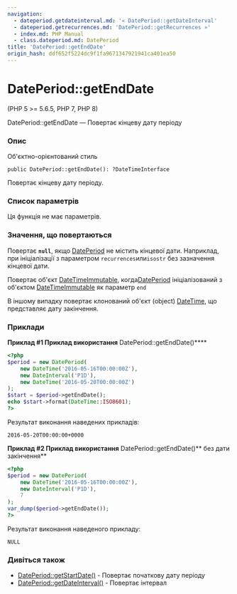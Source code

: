 ```yaml
---
navigation:
  - dateperiod.getdateinterval.md: '« DatePeriod::getDateInterval'
  - dateperiod.getrecurrences.md: 'DatePeriod::getRecurrences »'
  - index.md: PHP Manual
  - class.dateperiod.md: DatePeriod
title: 'DatePeriod::getEndDate'
origin_hash: ddf652f5224dc9f1fa9671347921941ca401ea50
---
```

# DatePeriod::getEndDate

(PHP 5 >= 5.6.5, PHP 7, PHP 8)

DatePeriod::getEndDate — Повертає кінцеву дату періоду

### Опис

Об'єктно-орієнтований стиль

```methodsynopsis
public DatePeriod::getEndDate(): ?DateTimeInterface
```

Повертає кінцеву дату періоду.

### Список параметрів

Ця функція не має параметрів.

### Значення, що повертаються

Повертає **`null`**, якщо [DatePeriod](class.dateperiod.md) не містить кінцевої дати. Наприклад, при ініціалізації з параметром `recurrences`или`isostr` без зазначення кінцевої дати.

Повертає об'єкт [DateTimeImmutable](class.datetimeimmutable.md), когда[DatePeriod](class.dateperiod.md) ініціалізований з об'єктом [DateTimeImmutable](class.datetimeimmutable.md) як параметр `end`

В іншому випадку повертає клонований об'єкт (object) [DateTime](class.datetime.md), що представляє дату закінчення.

### Приклади

**Приклад #1 Приклад використання** DatePeriod::getEndDate()\*\*\*\*

```php
<?php
$period = new DatePeriod(
    new DateTime('2016-05-16T00:00:00Z'),
    new DateInterval('P1D'),
    new DateTime('2016-05-20T00:00:00Z')
);
$start = $period->getEndDate();
echo $start->format(DateTime::ISO8601);
?>
```

Результат виконання наведених прикладів:

```
2016-05-20T00:00:00+0000
```

**Приклад #2 Приклад використання** DatePeriod::getEndDate()\*\* без дати закінчення\*\*

```php
<?php
$period = new DatePeriod(
    new DateTime('2016-05-16T00:00:00Z'),
    new DateInterval('P1D'),
    7
);
var_dump($period->getEndDate());
?>
```

Результат виконання наведеного прикладу:

```
NULL
```

### Дивіться також

-   [DatePeriod::getStartDate()](dateperiod.getstartdate.md) \- Повертає початкову дату періоду
-   [DatePeriod::getDateInterval()](dateperiod.getdateinterval.md) \- Повертає інтервал
